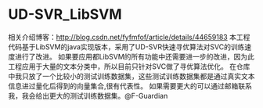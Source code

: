 # UD-SVR_LibSVM
相关介绍博客：http://blog.csdn.net/fyfmfof/article/details/44659183
本工程代码基于LibSVM的java实现版本，采用了UD-SVR快速寻优算法对SVC的训练速度进行了改进。
如果要应用都LibSVM的所有功能中还需要进一步的改进，因为此工程应用于大量的文本分类中，所以目前只针对SVC做了寻优算法优化。
在仓库中我只放了一个比较小的测试训练数据集，这些测试训练数据集都是通过真实文本信息进过量化后得到的向量集合,很有代表性。
如果需要更大的可以通过邮箱联系我，我会给出更大的测试训练数据集。@F-Guardian

